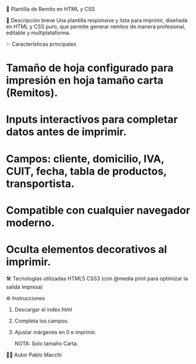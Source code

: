 📄 Plantilla de Remito en HTML y CSS

📝 Descripción breve
Una plantilla responsive y lista para imprimir, diseñada en HTML y CSS puro, que permite generar remitos de manera profesional, editable y multiplataforma.

✨ Características principales
# Tamaño de hoja configurado para impresión en hoja tamaño carta (Remitos).

# Inputs interactivos para completar datos antes de imprimir.

# Campos: cliente, domicilio, IVA, CUIT, fecha, tabla de productos, transportista.

# Compatible con cualquier navegador moderno.

# Oculta elementos decorativos al imprimir.

🛠️ Tecnologías utilizadas
HTML5
CSS3 (con @media print para optimizar la salida impresa)


⚙️ Instrucciones
1) Descargar el index.html

2) Completa los campos.

3) Ajustar márgenes en 0 e imprimir.

   NOTA: Solo tamaño Carta.

🙋‍♂️ Autor
Pablo Macchi
